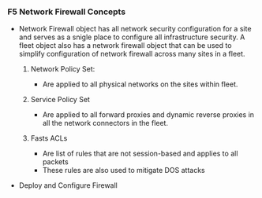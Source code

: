### F5 Network Firewall Concepts 

* Network Firewall object has all network security configuration for a site and serves as a snigle place to configure all infrastructure security. A fleet object also has a network firewall object that can be used to simplify configuration of network firewall across many sites in a fleet. 

    1. Network Policy Set:
        * Are applied to all physical networks on the sites within fleet.

    2. Service Policy Set 
        * Are applied to all forward proxies and dynamic reverse proxies in all the network connectors in the fleet.

    3. Fasts ACLs
        * Are list of rules that are not session-based and applies to all packets 
        * These rules are also used to mitigate DOS attacks 

* Deploy and Configure Firewall 
